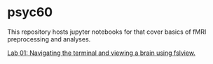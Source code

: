 # psyc60
This repository hosts jupyter notebooks for that cover basics of fMRI preprocessing and analyses.

[Lab 01: Navigating the terminal and viewing a brain using fslview.](Notebooks/Lab_01_Navigating_the_terminal.ipynb)  
